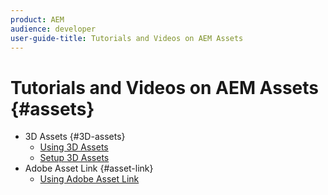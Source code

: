 ```yaml
---
product: AEM
audience: developer
user-guide-title: Tutorials and Videos on AEM Assets
---
```


# Tutorials and Videos on AEM Assets {#assets} 

+ 3D Assets {#3D-assets}
  + [Using 3D Assets](videos/3d-assets-feature-video-use.md)
  + [Setup 3D Assets](videos/3d-assets-technical-video-setup.md)
+ Adobe Asset Link {#asset-link}
  + [Using Adobe Asset Link](videos/adobe-asset-link-feature-video-use.md)
